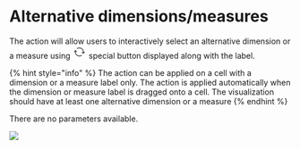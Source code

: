 # Alternative dimensions/measures

The action will allow users to interactively select an alternative dimension or a measure using ![](<../.gitbook/assets/image (150).png>) special button displayed along with the label.

{% hint style="info" %}
The action can be applied on a cell with a dimension or a measure label only. The action is applied automatically when the dimension or measure label is dragged onto a cell. The visualization should have at least one alternative dimension or a measure
{% endhint %}

There are no parameters available.

![](../.gitbook/assets/2019-04-03\_11-13-22.gif)

